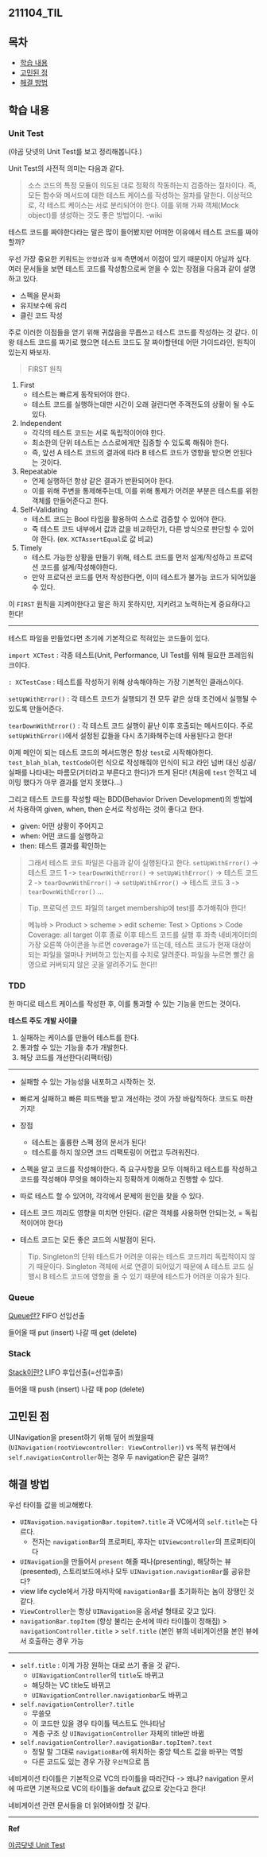 ﻿## 211104_TIL

## 목차 
- [학습 내용](#학습-내용) 
- [고민된 점 ](#고민된-점)
- [해결 방법](#해결-방법)


## 학습 내용

### Unit Test

(야곰 닷넷의 Unit Test를 보고 정리해봅니다.)

Unit Test의 사전적 의미는 다음과 같다. 

> 소스 코드의 특정 모듈이 의도된 대로 정확히 작동하는지 검증하는 절차이다. 즉, 모든 함수와 메서드에 대한 테스트 케이스를 작성하는 절차를 말한다. 이상적으로, 각 테스트 케이스는 서로 분리되어야 한다. 이를 위해 가짜 객체(Mock object)를 생성하는 것도 좋은 방법이다. 
> -wiki

테스트 코드를 짜야한다라는 말은 많이 들어봤지만 어떠한 이유에서 테스트 코드를 짜야할까? 

우선 가장 중요한 키워드는 `안정성`과 `설계` 측면에서 이점이 있기 때문이지 아닐까 싶다. 여러 문서들을 보면 테스트 코드를 작성함으로써 얻을 수 있는 장점을 다음과 같이 설명하고 있다.

 - 스펙을 문서화
 - 유지보수에 유리
 - 클린 코드 작성

주로 이러한 이점들을 얻기 위해 귀찮음을 무릅쓰고 테스트 코드를 작성하는 것 같다. 이왕 테스트 코드를 짜기로 했으면 테스트 코드도 잘 짜야할텐데 어떤 가이드라인, 원칙이 있는지 봐보자. 

> FIRST 원칙

1. First 
	- 테스트는 빠르게 동작되어야 한다. 
	- 테스트 코드를 실행하는데만 시간이 오래 걸린다면 주객전도의 상황이 될 수도 있다. 
2. Independent
	- 각각의 테스트 코드는 서로 독립적이어야 한다. 
	- 최소한의 단위 테스트는 스스로에게만 집중할 수 있도록 해줘야 한다. 
	- 즉, 앞선 A 테스트 코드의 결과에 따라 B 테스트 코드가 영향을 받으면 안된다는 것이다. 
3. Repeatable
	- 언제 실행하던 항상 같은 결과가 반환되어야 한다. 
	- 이를 위해 주변을 통제해주는데, 이를 위해 통제가 어려운 부분은 테스트를 위한 객체를 만들어준다고 한다. 
4. Self-Validating
	- 테스트 코드는 Bool 타입을 활용하여 스스로 검증할 수 있어야 한다.
	- 즉 테스트 코드 내부에서 값과 값을 비교하던가, 다른 방식으로 판단할 수 있어야 한다. (ex. `XCTAssertEqual`로 값 비교)
6. Timely
	- 테스트 가능한 상황을 만들기 위해, 테스트 코드를 먼저 설계/작성하고 프로덕션 코드를 설계/작성해야한다. 
	- 만약 프로덕션 코드를 먼저 작성한다면, 이미 테스트가 불가능 코드가 되어있을 수 있다. 

이 `FIRST` 원칙을 지켜야한다고 말은 하지 못하지만, 지키려고 노력하는게 중요하다고 한다!

--- 

테스트 파일을 만들었다면 초기에 기본적으로 적혀있는 코드들이 있다. 

`import XCTest` : 각종 테스트(Unit, Performance, UI Test를 위해 필요한 프레임워크이다. 

`: XCTestCase` : 테스트를 작성하기 위해 상속해야하는 가장 기본적인 클래스이다. 

`setUpWithError()` : 각 테스트 코드가 실행되기 전 모두 같은 상태 조건에서 실행될 수 있도록 만들어준다. 

`tearDownWithError()` : 각 테스트 코드 실행이 끝난 이후 호출되는 메서드이다. 주로 `setUpWithError()`에서 설정된 값들을 다시 초기화해주는데 사용된다고 한다!

이제 메인이 되는 테스트 코드의 메서드명은 항상 `test`로 시작해야한다. `test_blah_blah`, `testCode`이런 식으로 작성해줘야 인식이 되고 라인 넘버 대신 성공/실패를 나타내는 마름모(거터라고 부른다고 한다)가 뜨게 된다! 
(처음에 `test` 안적고 네이밍 했다가 아무 결과를 얻지 못했다...)

그리고 테스트 코드를 작성할 때는 BDD(Behavior Driven Development)의 방법에서 차용하여 given, when, then 순서로 작성하는 것이 좋다고 한다. 

- given: 어떤 상황이 주어지고
- when: 어떤 코드를 실행하고
- then: 테스트 결과를 확인하는

> 그래서 테스트 코드 파일은 다음과 같이 실행된다고 한다. 
>  `setUpWithError()`  -> 테스트 코드 1 -> `tearDownWithError()` -> `setUpWithError()`  -> 테스트 코드 2 -> `tearDownWithError()` -> `setUpWithError()`  -> 테스트 코드 3 -> `tearDownWithError()` ... 

> Tip. 프로덕션 코드 파일의 target membership에 test를 추가해줘야 한다!

> 메뉴바 > Product > scheme > edit scheme: Test > Options > Code Coverage: all target 이후 종료 
> 이후 테스트 코드를 실행 후 좌측 네비게이터의 가장 오른쪽 아이콘을 누르면 coverage가 뜨는데, 테스트 코드가 현재 대상이 되는 파일을 얼마나 커버하고 있는지를 수치로 알려준다. 파일을 누르면 빨간 음영으로 커버되지 않은 곳을 알려주기도 한다!!

### TDD

한 마디로 테스트 케이스를 작성한 후, 이를 통과할 수 있는 기능을 만드는 것이다. 

**테스트 주도 개발 사이클**
1. 실패하는 케이스를 만들어 테스트를 한다. 
2. 통과할 수 있는 기능을 추가 개발한다.
3. 해당 코드를 개선한다(리팩터링)

---

- 실패할 수 있는 가능성을 내포하고 시작하는 것. 
- 빠르게 실패하고 빠른 피드백을 받고 개선하는 것이 가장 바람직하다. 코드도 마찬가지! 

- 장점
	- 테스트는 훌륭한 스펙 정의 문서가 된다!
	- 테스트를 하지 않으면 코드 리팩토링이 어렵고 두려워진다. 
- 스펙을 알고 코드를 작성해야한다. 즉 요구사항을 모두 이해하고 테스트를 작성하고 코드를 작성해야 무엇을 해야하는지 정확하게 이해하고 진행할 수 있다. 
- 따로 테스트 할 수 있어야, 각각에서 문제의 원인을 찾을 수 있다. 
- 테스트 코드 끼리도 영향을 미치면 안된다. (같은 객체를 사용하면 안되는것, = 독립적이어야 한다)
- 테스트 코드는 모든 좋은 코드의 시발점이 된다. 

> Tip. Singleton의 단위 테스트가 어려운 이유는 테스트 코드끼리 독립적이지 않기 때문이다. Singleton 객체에 서로 연결이 되어있기 때문에 A 테스트 코드 실행시 B 테스트 코드에 영향을 줄 수 있기 때문에 테스트가 어려운 이유가 된다. 

### Queue

[Queue란?](https://leechamin.tistory.com/409?category=984965)
FIFO 선입선출

들어올 때 put (insert)
나갈 때 get (delete)

### Stack

[Stack이란?](https://leechamin.tistory.com/408?category=984965)
LIFO 후입선출(=선입후출)

들어올 때 push (insert)
나갈 때 pop (delete)


## 고민된 점 

UINavigation을 present하기 위해 덮어 씌웠을때 (`UINavigation(rootViewcontroller: ViewController)`) vs 목적 뷰컨에서 `self.navigationController`하는 경우 두 navigation은 같은 걸까?


## 해결 방법 

우선 타이틀 값을 비교해봤다. 

- `UINavigation.navigationBar.topitem?.title` 과 VC에서의 `self.title`는 다르다. 
   - 전자는 `navigationBar`의 프로퍼티, 후자는 `UIViewcontroller`의 프로퍼티이다
 - `UINavigation`을 만들어서 `present` 해줄 때나(presenting), 해당하는 뷰(presented), 스토리보드에서나 모두 `UINavigation.navigationBar`를 공유한다?
 - view life cycle에서 가장 마지막에 `navigationBar`를 초기화하는 놈이 장땡인 것 같다.
 - `ViewController`는 항상 `UINavigation`을 옵셔널 형태로 갖고 있다.
 - `navigationBar.topItem` (항상 불리는 순서에 따라 타이틀이 정해짐) > `navigationController.title` > `self.title` (본인 뷰의 네비게이션을 본인 뷰에서 호출하는 경우 가능

--- 

- `self.title` : 이게 가장 원하는 대로 쓰기 좋을 것 같다. 
	- `UINavigationController`의 `title`도 바뀌고
	- 해당하는 VC title도 바뀌고
	- `UINavigationController.navigationbar`도 바뀌고
- `self.navigationController?.title`
	- 무쓸모
	- 이 코드만 있을 경우 타이틀 텍스트도 안나타남
	- 계층 구조 상 `UINavigationController` 자체의 title만 바뀜
- `self.navigationController?.navigationBar.topItem?.text`
	- 정말 말 그대로 `navigationBar`에 위치하는 중앙 텍스트 값을 바꾸는 역할 
	- 다른 코드도 있는 경우 가장 `우선적`으로 뜸 
 
 
네비게이션 타이틀은 기본적으로 VC의 타이틀을 따라간다
-> 왜냐? navigation 문서에 따르면 기본적으로 VC의 타이틀을 default 값으로 갖는다고 한다!
 
 네비게이션 관련 문서들을 더 읽어봐야할 것 같다. 
 
---

**Ref**

[야곰닷넷 Unit Test](https://yagom.net/courses/unit-test-%EC%9E%91%EC%84%B1%ED%95%98%EA%B8%B0/lessons/unit-test%EA%B0%80-%EB%AC%B4%EC%97%87%EC%9D%B8%EA%B0%80%EC%9A%94/)

